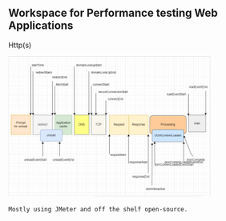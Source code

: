 ## Workspace for Performance testing Web Applications
Http(s)

<a>
  <img src="https://github.com/stan-alam/testing/blob/develop/perf/chrome/2022-10-27%2011_49_39-nav06.drawio%20-%20diagrams.net.png
"width="80%" height="80%">
</a>



```text
Mostly using JMeter and off the shelf open-source.
```
